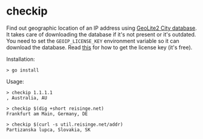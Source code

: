 # checkip

Find out geographic location of an IP address using [GeoLite2 City
database](https://dev.maxmind.com/geoip/geoip2/geolite2/). It takes care of
downloading the database if it's not present or it's outdated. You need to set
the `GEOIP_LICENSE_KEY` environment variable so it can download the database.
Read [this](https://dev.maxmind.com/geoip/geoip2/geolite2/#Download_Access) for
how to get the license key (it's free).

Installation:

```
> go install
```

Usage:

```
> checkip 1.1.1.1
, Australia, AU

> checkip $(dig +short reisinge.net)
Frankfurt am Main, Germany, DE

> checkip $(curl -s util.reisinge.net/addr)
Partizanska lupca, Slovakia, SK
```
